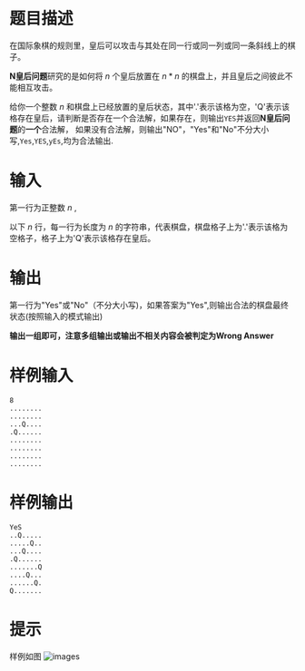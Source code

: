 # 题目描述

在国际象棋的规则里，皇后可以攻击与其处在同一行或同一列或同一条斜线上的棋子。

**N皇后问题**研究的是如何将 $n$ 个皇后放置在 $n*n$ 的棋盘上，并且皇后之间彼此不能相互攻击。

给你一个整数 $n$ 和棋盘上已经放置的皇后状态，其中'.'表示该格为空，'Q'表示该格存在皇后，请判断是否存在一个合法解，如果存在，则输出`YES`并返回**N皇后问题**的**一个**合法解，
如果没有合法解，则输出"NO"，"Yes"和"No"不分大小写,`Yes`,`YES`,`yEs`,均为合法输出.

# 输入

第一行为正整数 $n$ ,
 
以下 $n$ 行，每一行为长度为 $n$ 的字符串，代表棋盘，棋盘格子上为'.'表示该格为空格子，格子上为'Q'表示该格存在皇后。

# 输出

第一行为"Yes"或"No"（不分大小写)，如果答案为"Yes",则输出合法的棋盘最终状态(按照输入的模式输出)

**输出一组即可，注意多组输出或输出不相关内容会被判定为Wrong Answer**

# 样例输入

```
8
........
........
...Q....
.Q......
........
........
........
........

```

# 样例输出

```
YeS
..Q.....
.....Q..
...Q....
.Q......
.......Q
....Q...
......Q.
Q.......
```

# 提示

样例如图
![images](https://github.com/gaucher21/Picture-Library/blob/main/Pictures%20for%20Problem%20Solving/Problem%20Solving%20I%20(5)%20A.png)
